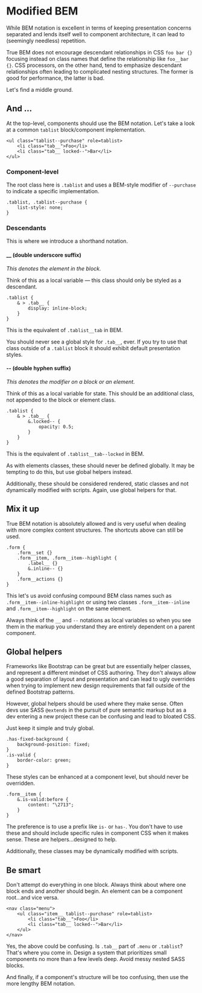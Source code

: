 # Modified BEM

While BEM notation is excellent in terms of keeping presentation concerns separated and lends itself well to component architecture, it can lead to (seemingly needless) repetition. 

True BEM does not encourage descendant relationships in CSS `foo bar {}` focusing instead on class names that define the relationship like `foo__bar {}`. CSS processors, on the other hand, tend to emphasize descendant relationships often leading to complicated nesting structures. The former is good for performance, the latter is bad.

Let's find a middle ground.

## And ...

At the top-level, components should use the BEM notation. Let's take a look at a common `tablist` block/component implementation.

```
<ul class="tablist--purchase" role=tablist>
    <li class="tab__">Foo</li>
    <li class="tab__ locked--">Bar</li>
</ul>
```

### Component-level

The root class here is `.tablist` and uses a BEM-style modifier of `--purchase` to indicate a specific implementation.

```
.tablist, .tablist--purchase {
    list-style: none;
}
```

### Descendants

This is where we introduce a shorthand notation.

#### __ (double underscore suffix)

*This denotes the element in the block.*

Think of this as a local variable — this class should only be styled as a descendant.

```
.tablist {
    & > .tab__ {
        display: inline-block;
    }
}
```
This is the equivalent of `.tablist__tab` in BEM.

You should never see a global style for `.tab__`, ever. If you try to use that class outside of a `.tablist` block it should exhibit default presentation styles.

#### -- (double hyphen suffix)

*This denotes the modifier on a block or an element.*

Think of this as a local variable for state. This should be an additional class, not appended to the block or element class.

```
.tablist {
    & > .tab__ {
        &.locked-- {
            opacity: 0.5; 
        }
    }
}
```

This is the equivalent of `.tablist__tab--locked` in BEM.

As with elements classes, these should never be defined globally. It may be tempting to do this, but use global helpers instead.

Additionally, these should be considered rendered, static classes and not dynamically modified with scripts. Again, use global helpers for that.

## Mix it up

True BEM notation is absolutely allowed and is very useful when dealing with more complex content structures. The shortcuts above can still be used.

```
.form {
    .form__set {}
    .form__item, .form__item--highlight {
        .label__ {}
        &.inline-- {}
    }
    .form__actions {}
}
```

This let's us avoid confusing compound BEM class names such as `.form__item--inline-highlight` or using two classes `.form__item--inline` and `.form__item--highlight` on the same element.

Always think of the `__` and `--` notations as local variables so when you see them in the markup you understand they are entirely dependent on a parent component.


## Global helpers

Frameworks like Bootstrap can be great but are essentially helper classes, and represent a different mindset of CSS authoring. They don't always allow a good separation of layout and presentation and can lead to ugly overrides when trying to implement new design requirements that fall outside of the defined Bootstrap patterns.

However, global helpers should be used where they make sense. Often devs use SASS `@extends` in the pursuit of pure semantic markup but as a dev entering a new project these can be confusing and lead to bloated CSS.

Just keep it simple and truly global. 

```
.has-fixed-background {
    background-position: fixed;
}
.is-valid {
    border-color: green;
}
```

These styles can be enhanced at a component level, but should never be overridden.

```
.form__item {
    &.is-valid:before {
        content: "\2713";
    }
}
```

The preference is to use a prefix like `is-` or `has-`. You don't have to use these and should include specific rules in component CSS when it makes sense. These are helpers&#8230;designed to help. 

Additionally, these classes may be dynamically modified with scripts.


## Be smart

Don't attempt do everything in one block. Always think about where one block ends and another should begin. An element can be a component root&#8230;and vice versa.

```
<nav class="menu">
    <ul class="item__ tablist--purchase" role=tablist>
        <li class="tab__">Foo</li>
        <li class="tab__ locked--">Bar</li>
    </ul>
</nav>
```

Yes, the above could be confusing. Is `.tab__` part of `.menu` or `.tablist`? That's where you come in. Design a system that prioritizes small components no more than a few levels deep. Avoid messy nested SASS blocks.

And finally, if a component's structure will be too confusing, then use the more lengthy BEM notation.

